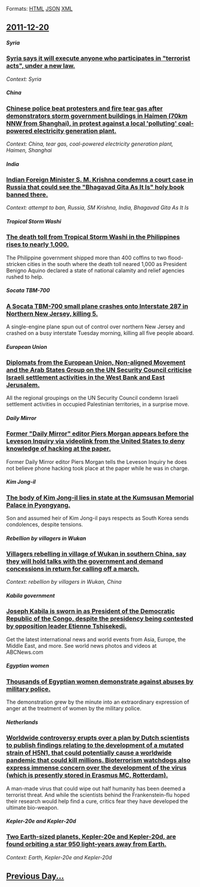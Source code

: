 
Formats: [HTML](2011/12/20/index.html)  [JSON](2011/12/20/index.json)  [XML](2011/12/20/index.xml)  

## [2011-12-20](/news/2011/12/20/index.md)

##### Syria
### [Syria says it will execute anyone who participates in "terrorist acts", under a new law. ](/news/2011/12/20/syria-says-it-will-execute-anyone-who-participates-in-terrorist-acts-under-a-new-law.md)
_Context: Syria_

##### China
### [Chinese police beat protesters and fire tear gas after demonstrators storm government buildings in Haimen (70km NNW from Shanghai), in protest against a local 'polluting' coal-powered electricity generation plant. ](/news/2011/12/20/chinese-police-beat-protesters-and-fire-tear-gas-after-demonstrators-storm-government-buildings-in-haimen-70km-nnw-from-shanghai-in-prote.md)
_Context: China, tear gas, coal-powered electricity generation plant, Haimen, Shanghai_

##### India
### [Indian Foreign Minister S. M. Krishna condemns a court case in Russia that could see the "Bhagavad Gita As It Is" holy book banned there. ](/news/2011/12/20/indian-foreign-minister-s-m-krishna-condemns-a-court-case-in-russia-that-could-see-the-bhagavad-gita-as-it-is-holy-book-banned-there.md)
_Context: attempt to ban, Russia, SM Krishna, India, Bhagavad Gita As It Is_

##### Tropical Storm Washi
### [The death toll from Tropical Storm Washi in the Philippines rises to nearly 1,000. ](/news/2011/12/20/the-death-toll-from-tropical-storm-washi-in-the-philippines-rises-to-nearly-1-000.md)
The Philippine government shipped more than 400 coffins to two flood-stricken cities in the south where the death toll neared 1,000 as President Benigno Aquino declared a state of national calamity and relief agencies rushed to help.

##### Socata TBM-700
### [A Socata TBM-700 small plane crashes onto Interstate 287 in Northern New Jersey, killing 5. ](/news/2011/12/20/a-socata-tbm-700-small-plane-crashes-onto-interstate-287-in-northern-new-jersey-killing-5.md)
A single-engine plane spun out of control over northern New Jersey and crashed on a busy interstate Tuesday morning, killing all five people aboard.

##### European Union
### [Diplomats from the European Union, Non-aligned Movement and the Arab States Group on the UN Security Council criticise Israeli settlement activities in the West Bank and East Jerusalem. ](/news/2011/12/20/diplomats-from-the-european-union-non-aligned-movement-and-the-arab-states-group-on-the-un-security-council-criticise-israeli-settlement-ac.md)
All the regional groupings on the UN Security Council condemn Israeli settlement activities in occupied Palestinian territories, in a surprise move.

##### Daily Mirror
### [Former "Daily Mirror" editor Piers Morgan appears before the Leveson Inquiry via videolink from the United States to deny knowledge of hacking at the paper. ](/news/2011/12/20/former-daily-mirror-editor-piers-morgan-appears-before-the-leveson-inquiry-via-videolink-from-the-united-states-to-deny-knowledge-of-hacki.md)
Former Daily Mirror editor Piers Morgan tells the Leveson Inquiry he does not believe phone hacking took place at the paper while he was in charge.

##### Kim Jong-il
### [The body of Kim Jong-il lies in state at the Kumsusan Memorial Palace in Pyongyang. ](/news/2011/12/20/the-body-of-kim-jong-il-lies-in-state-at-the-kumsusan-memorial-palace-in-pyongyang.md)
Son and assumed heir of Kim Jong-il pays respects as South Korea sends condolences, despite tensions.

##### Rebellion by villagers in Wukan
### [Villagers rebelling in village of Wukan in southern China, say they will hold talks with the government and demand concessions in return for calling off a march. ](/news/2011/12/20/villagers-rebelling-in-village-of-wukan-in-southern-china-say-they-will-hold-talks-with-the-government-and-demand-concessions-in-return-for.md)
_Context: rebellion by villagers in Wukan, China_

##### Kabila government
### [Joseph Kabila is sworn in as President of the Democratic Republic of the Congo, despite the presidency being contested by opposition leader Etienne Tshisekedi. ](/news/2011/12/20/joseph-kabila-is-sworn-in-as-president-of-the-democratic-republic-of-the-congo-despite-the-presidency-being-contested-by-opposition-leader.md)
Get the latest international news and world events from Asia, Europe, the Middle East, and more. See world news photos and videos at ABCNews.com

##### Egyptian women
### [Thousands of Egyptian women demonstrate against abuses by military police. ](/news/2011/12/20/thousands-of-egyptian-women-demonstrate-against-abuses-by-military-police.md)
The demonstration grew by the minute into an extraordinary expression of anger at the treatment of women by the military police.

##### Netherlands
### [Worldwide controversy erupts over a plan by Dutch scientists to publish findings relating to the development of a mutated strain of H5N1, that could potentially cause a worldwide pandemic that could kill millions. Bioterrorism watchdogs also express immense concern over the development of the virus (which is presently stored in Erasmus MC, Rotterdam). ](/news/2011/12/20/worldwide-controversy-erupts-over-a-plan-by-dutch-scientists-to-publish-findings-relating-to-the-development-of-a-mutated-strain-of-h5n1-th.md)
A man-made virus that could wipe out half humanity has been deemed a terrorist threat. And while the scientists behind the Frankenstein-flu hoped their research would help find a cure, critics fear they have developed the ultimate bio-weapon.

##### Kepler-20e and Kepler-20d
### [Two Earth-sized planets, Kepler-20e and Kepler-20d, are found orbiting a star 950 light-years away from Earth. ](/news/2011/12/20/two-earth-sized-planets-kepler-20e-and-kepler-20d-are-found-orbiting-a-star-950-light-years-away-from-earth.md)
_Context: Earth, Kepler-20e and Kepler-20d_

## [Previous Day...](/news/2011/12/19/index.md)

